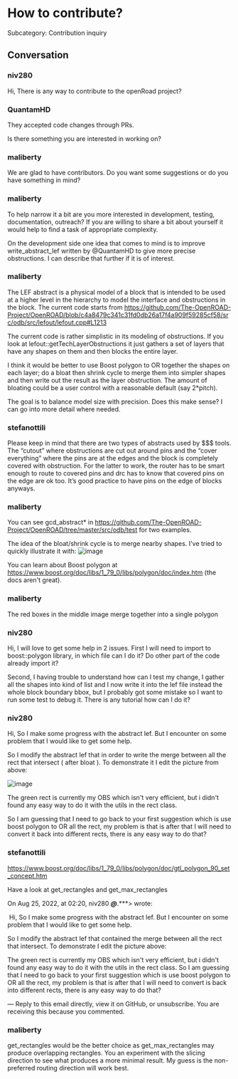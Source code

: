 # How to contribute?

Subcategory: Contribution inquiry

## Conversation

### niv280
Hi, There is any way to contribute to the openRoad project?

### QuantamHD
They accepted code changes through PRs.

Is there something you are interested in working on? 

### maliberty
We are glad to have contributors.  Do you want some suggestions or do you have something in mind?

### maliberty
To help narrow it a bit are you more interested in development, testing, documentation, outreach?  If you are willing to share a bit about yourself it would help to find a task of appropriate complexity.

On the development side one idea that comes to mind is to improve write_abstract_lef written by @QuantamHD to give more precise obstructions.  I can describe that further if it is of interest.

### maliberty
The LEF abstract is a physical model of a block that is intended to be used at a higher level in the hierarchy to model the interface and obstructions in the block.  The current code starts from https://github.com/The-OpenROAD-Project/OpenROAD/blob/c4a8479c341c31fd0db26a17f4a909f59285cf58/src/odb/src/lefout/lefout.cpp#L1213

The current code is rather simplistic in its modeling of obstructions.  If you look at lefout::getTechLayerObstructions it just gathers a set of layers that have any shapes on them and then blocks the entire layer.

I think it would be better to use Boost polygon to OR together the shapes on each layer; do a bloat then shrink cycle to merge them into simpler shapes and then write out the result as the layer obstruction.  The amount of bloating could be a user control with a reasonable default (say 2*pitch). 

The goal is to balance model size with precision.   Does this make sense?  I can go into more detail where needed.

### stefanottili
Please keep in mind that there are two types of abstracts used by $$$ tools. The “cutout” where obstructions are cut out around pins and the “cover everything” where the pins are at the edges and the block is completely covered with obstruction. For the latter to work, the router has to be smart enough to route to covered pins and drc has to know that covered pins on the edge are ok too. It’s good practice to have pins on the edge of blocks anyways.

### maliberty
You can see gcd_abstract* in https://github.com/The-OpenROAD-Project/OpenROAD/tree/master/src/odb/test for two examples.  

The idea of the bloat/shrink cycle is to merge nearby shapes.  I've tried to quickly illustrate it with:
![image](https://user-images.githubusercontent.com/761514/180689779-273f4b34-d299-4251-a372-10437d7c246a.png)

You can learn about Boost polygon at https://www.boost.org/doc/libs/1_79_0/libs/polygon/doc/index.htm  (the docs aren't great).

### maliberty
The red boxes in the middle image merge together into a single polygon

### niv280
Hi, I will love to get some help in 2 issues.
First I will need to import to boost::polygon library, in which file can I do it? Do other part of the code already import it?

Second, I having trouble to understand how can I test my change, I gather all the shapes into kind of list and I now write it into the lef file instead the whole block boundary bbox, but I probably got some mistake so I want to run some test to debug it.
There is any tutorial how can I do it? 

### niv280
Hi, So I make some progress with the abstract lef.
But I encounter on some problem that I would like to get some help.

So I modify the abstract lef that in order to write the merge between all the rect that intersect ( after bloat ).
To demonstrate it I edit the picture from above:
 
![image](https://user-images.githubusercontent.com/61157132/186626392-73d8ee81-e11e-4ba1-8e75-b7668e319b47.png)

The green rect is currently my OBS which isn't very efficient, but i didn't found any easy way to do it with the utils in the rect class.

So I am guessing that I need to go back to your first suggestion which is use boost polygon to OR all the rect, my problem is that is after that I will need to convert it back into different rects, there is any easy way to do that?



### stefanottili
https://www.boost.org/doc/libs/1_79_0/libs/polygon/doc/gtl_polygon_90_set_concept.htm

Have a look at get_rectangles and get_max_rectangles

On Aug 25, 2022, at 02:20, niv280 ***@***.***> wrote:

﻿
Hi, So I make some progress with the abstract lef.
But I encounter on some problem that I would like to get some help.

So I modify the abstract lef that contained the merge between all the rect that intersect.
To demonstrate I edit the picture above:



The green rect is currently my OBS which isn't very efficient, but i didn't found any easy way to do it with the utils in the rect class.
So I am guessing that I need to go back to your first suggestion which is use boost polygon to OR all the rect, my problem is that is after that I will need to convert is back into different rects, there is any easy way to do that?

—
Reply to this email directly, view it on GitHub, or unsubscribe.
You are receiving this because you commented.

### maliberty
get_rectangles  would be the better choice as get_max_rectangles may produce overlapping rectangles.  You an experiment with the slicing direction to see what produces a more minimal result.  My guess is the non-preferred routing direction will work best.

